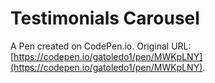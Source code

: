 # Testimonials Carousel

A Pen created on CodePen.io. Original URL: [https://codepen.io/gatoledo1/pen/MWKpLNY](https://codepen.io/gatoledo1/pen/MWKpLNY).

